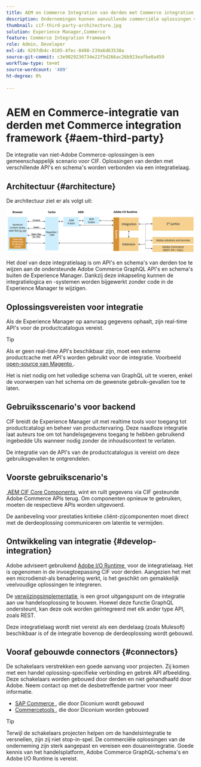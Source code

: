 ```yaml
---
title: AEM en Commerce Integration van derden met Commerce integration framework
description: Ondernemingen kunnen aanvullende commerciële oplossingen van derden nodig hebben om hun winkel te bedienen. Commerce integration framework (CIF) kan in dergelijke integratiescenario's worden gebruikt om een derdehandelsoplossing aan Adobe Experience Manager te verbinden gebruikend I/O Runtime.
thumbnail: cif-third-party-architecture.jpg
solution: Experience Manager,Commerce
feature: Commerce Integration Framework
role: Admin, Developer
exl-id: 9297db4c-0105-4fec-8498-239a6d63538a
source-git-commit: c3e9029236734e22f5d266ac26b923eafbe0a459
workflow-type: tm+mt
source-wordcount: '489'
ht-degree: 0%

---
```


# AEM en Commerce-integratie van derden met Commerce integration framework {#aem-third-party}

De integratie van niet-Adobe Commerce-oplossingen is een gemeenschappelijk scenario voor CIF. Oplossingen van derden met verschillende API&#39;s en schema&#39;s worden verbonden via een integratielaag.

## Architectuur {#architecture}

De architectuur ziet er als volgt uit:

![&#x200B; AEM niet-Magento/het Overzicht van de Architectuur van de derde partij &#x200B;](../assets//AEM_nonMagento_Architecture.png)

Het doel van deze integratielaag is om API&#39;s en schema&#39;s van derden toe te wijzen aan de ondersteunde Adobe Commerce GraphQL API&#39;s en schema&#39;s buiten de Experience Manager. Dankzij deze inkapseling kunnen de integratielogica en -systemen worden bijgewerkt zonder code in de Experience Manager te wijzigen.

## Oplossingsvereisten voor integratie

Als de Experience Manager op aanvraag gegevens ophaalt, zijn real-time API&#39;s voor de productcatalogus vereist.

>[!TIP]
>
>Als er geen real-time API&#39;s beschikbaar zijn, moet een externe productcache met API&#39;s worden gebruikt voor de integratie. Voorbeeld [&#x200B; open-source van Magento &#x200B;](https://business.adobe.com/nl/products/magento/open-source.html).

Het is niet nodig om het volledige schema van GraphQL uit te voeren, enkel de voorwerpen van het schema om de gewenste gebruik-gevallen toe te laten.

## Gebruiksscenario&#39;s voor backend

CIF breidt de Experience Manager uit met realtime tools voor toegang tot productcatalogi en beheer van productervaring. Deze naadloze integratie laat auteurs toe om tot handelsgegevens toegang te hebben gebruikend ingebedde UIs wanneer nodig zonder de inhoudscontext te verlaten.

De integratie van de API&#39;s van de productcatalogus is vereist om deze gebruiksgevallen te ontgrendelen.

## Voorste gebruikscenario&#39;s

[&#x200B; AEM CIF Core Components &#x200B;](https://github.com/adobe/aem-core-cif-components) wint en ruilt gegevens via CIF gesteunde Adobe Commerce APIs terug. Om componenten opnieuw te gebruiken, moeten de respectieve APIs worden uitgevoerd.

De aanbeveling voor prestaties kritieke cliënt-zijcomponenten moet direct met de derdeoplossing communiceren om latentie te vermijden.

## Ontwikkeling van integratie {#develop-integration}

Adobe adviseert gebruikend [&#x200B; Adobe I/O Runtime &#x200B;](https://developer.adobe.com/apis/experienceplatform/runtime.html) voor de integratielaag. Het is opgenomen in de invoegtoepassing CIF voor derden. Aangezien het met een microdienst-als benadering werkt, is het geschikt om gemakkelijk veelvoudige oplossingen te integreren.

De [&#x200B; verwijzingsimplementatie &#x200B;](https://github.com/adobe/commerce-cif-graphql-integration-reference) is een groot uitgangspunt om de integratie aan uw handelsoplossing te bouwen. Hoewel deze functie GraphQL ondersteunt, kan deze ook worden geïntegreerd met elk ander type API, zoals REST.

Deze integratielaag wordt niet vereist als een derdelaag (zoals Mulesoft) beschikbaar is of de integratie bovenop de derdeoplossing wordt gebouwd.

## Vooraf gebouwde connectors {#connectors}

De schakelaars verstrekken een goede aanvang voor projecten. Zij komen met een handel oplossing-specifieke verbinding en gebrek API afbeelding. Deze schakelaars worden gebouwd door derden en niet gehandhaafd door Adobe. Neem contact op met de desbetreffende partner voor meer informatie.

* [&#x200B; SAP Commerce &#x200B;](https://github.com/diconium/commerce-cif-graphql-integration-hybris), die door Diconium wordt gebouwd
* [&#x200B; Commercetools &#x200B;](https://github.com/diconium/commerce-cif-graphql-integration-commercetool), die door Diconium worden gebouwd

>[!TIP]
>
>Terwijl de schakelaars projecten helpen om de handelsintegratie te versnellen, zijn zij niet stop-in-spel. De commerciële oplossingen van de onderneming zijn sterk aangepast en vereisen een douaneintegratie. Goede kennis van het handelsplatform, Adobe Commerce GraphQL-schema&#39;s en Adobe I/O Runtime is vereist.
